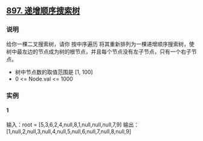 ## [897. 递增顺序搜索树](https://leetcode-cn.com/problems/increasing-order-search-tree/)

### 说明
给你一棵二叉搜索树，请你 按中序遍历 将其重新排列为一棵递增顺序搜索树，使树中最左边的节点成为树的根节点，并且每个节点没有左子节点，只有一个右子节点。

* 树中节点数的取值范围是 [1, 100]
* 0 <= Node.val <= 1000

### 实例
#### 1
输入：root = [5,3,6,2,4,null,8,1,null,null,null,7,9]
输出：[1,null,2,null,3,null,4,null,5,null,6,null,7,null,8,null,9]
